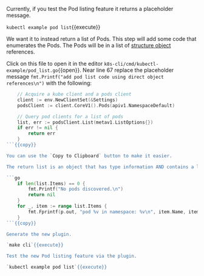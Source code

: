 Currently, if you test the Pod listing feature it returns a placeholder message.

`kubectl example pod list`{{execute}}

 We want it to instead return a list of Pods. This step will add some code that enumerates the Pods. The Pods will be in a list of [structure object](https://www.golangprograms.com/go-language/struct.html) references.

Click on this file to open it in the editor `k8s-cli/cmd/kubectl-example/pod_list.go`{{open}}. Near line 67 replace the placeholder message `fmt.Printf("add pod list code using direct object references\n")` with the following:

```go
	// Acquire a kube client and a pods client
	client := env.NewClientSet(&Settings)
	podsClient := client.CoreV1().Pods(apiv1.NamespaceDefault)

	// Query pod clients for a list of pods
	list, err := podsClient.List(metav1.ListOptions{})
	if err != nil {
		return err
	}
```{{copy}}

You can use the `Copy to Clipboard` button to make it easier.

The return list is an object that has type information AND contains a list of theobjects we are interested in. This is a common pattern in Kubernetes object access. Next, append this additional code that checks to see if there are any objects and prints a line for each Pod found.

```go
	if len(list.Items) == 0 {
		fmt.Printf("No pods discovered.\n")
		return nil
	}
	for _, item := range list.Items {
		fmt.Fprintf(p.out, "pod %v in namespace: %v\n", item.Name, item.Namespace)
	}
```{{copy}}

Generate the new plugin.

`make cli`{{execute}}

Test the new Pod listing feature via the plugin.

`kubectl example pod list`{{execute}}
